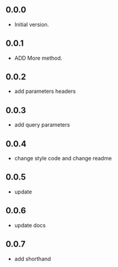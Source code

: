 ## 0.0.0

- Initial version.

## 0.0.1

- ADD More method.

## 0.0.2
- add parameters headers

## 0.0.3
- add query parameters

## 0.0.4
- change style code and change readme

## 0.0.5
- update

## 0.0.6
- update docs

## 0.0.7
- add shorthand
